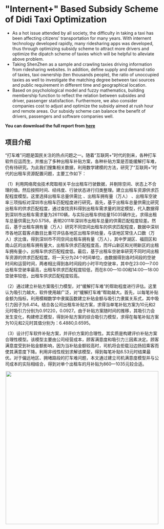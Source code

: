 # "Internent+" Based Subsidy Scheme of Didi Taxi Optimization
- As a hot issue attended by all society, the difficulty in taking a taxi has been affecting citizens' transportation for many years. With internent technology developed rapidly, many ridesharing apps was developed, thus through optimizing subsidy scheme to attract more drivers and optimize the dipatch scheme of taxies which will be helpful to alleviate above problem.
- Taking ShenZhen as a sample and crawling taxies driving information from ridesharing websites. In addition, define supply and demand ratio of taxies, taxi ownership (ten thousands people), the ratio of unoccupied taxies as well to investigate the matching degree between taxi sources and public requirement in different time and geographical location.
- Based on psycholological model and fuzzy mathematics, building membership function to reflect the relation between subsides and driver, passenger statisfaction. Furthermore, we also consider companies cost to adjust and optimize the subsidy aimed at rush hour and remote areas. Our subsidy scheme can balance the benefit of drivers, passengers and software companies well.

**You can dowmload the full report from [here](https://github.com/PrideLee/The-subsidy-scheme-of-DiDi/blob/master/%E5%9F%BA%E4%BA%8E%E2%80%9C%E4%BA%92%E8%81%94%E7%BD%91%2B%E2%80%9D%E7%9A%84%E5%87%BA%E7%A7%9F%E8%BD%A6%E8%A1%A5%E8%B4%B4%E6%96%B9%E6%A1%88%E4%BC%98%E5%8C%96%E7%A0%94%E7%A9%B6.pdf)**

## 项目介绍

“打车难”问题是国民关注的热点问题之一。随着“互联网+”时代的到来，各种打车软件应运而生，并推出了多种出租车补贴方案，各种补贴方案是否能缓解打车难，仍有待研究。为此我们搜集相关数据，利用数学建模的方法，研究了“互联网+”时代的出租车资源配置问题，主要工作如下： 

（1）利用网络爬虫技术爬取相关平台出租车行驶数据，并剔除空间、状态上不合理的值。然后按照时间、经纬度、行驶状态进行归类整理。建立出租车资源供求匹配程度模型。这里选择出租车总量供需比 、出租车拥有量（万人） 、出租车空驶率三项指标对深圳市出租车匹配程度进行研究。首先，基于出租车总量供需比研究出租车的供求匹配程度，通过查找资料得到出租车需求量的测定模型，代入数据得到深圳市出租车需求量为26110辆，与实际出租车供给量15035辆作比，求得出租车总量供需比为0.5758，表明2011年深圳市出租车总量的供需匹配程度较差。然后，基于出租车拥有量（万人）研究不同空间出租车的供求匹配程度，数据中深圳市各地区载客点数目比重可评估各地区出租车供给量，与该地区常住人口数（万人）求比值，得到深圳市不同空间出租车拥有量（万人），其中罗湖区、福田区和南山区的出租车拥有量大，出租车供求匹配程度高，而坪山新区和光明新区的出租车拥有量小，出租车供求匹配程度低。最后，基于出租车空驶率研究不同时间出租车资源的供求匹配程度。将一天分为24个时间单位，由数据得到各时间段的空驶时间和运营时间，两者相比得到各时间段的小时平均空驶率，其中在23:00—7:00出租车空驶率最高，出租车供求匹配程度较低，而在8:00—10:00和14:00—18:00空驶率较低，出租车供求匹配程度较高。 

（2）通过建立补贴方案吸引力模型，对“缓解打车难”的帮助程度进行评估。这里认为吸引力越大，软件使用越广泛，对“缓解打车难”帮助越大。首先，以每笔补贴金额为指标，利用模糊数学中隶属函数建立补贴金额与吸引力隶属关系式，其中吸引力因子为6.414。结合各公司出租车补贴方案，求得当单笔补贴方案为10元和2元时吸引力分别为0.91220，0.0927。由于补贴方案随时间的推移，其吸引力会发生变化，构建修正模型，得到补贴方案的综合吸引力模型，求得在每笔补贴方案为10元和2元时其值分别为：6.4880,0.6595。 

（3）设计打车软件补贴方案，并评价方案的合理性。其实质是构建评价补贴方案合理性模型。该模型主要由公司经营成本，顾客满意度和吸引力三因素决定。顾客满意度受到补贴金额影响，因为当补贴金额较高时，司机将会拒载沿边扬招乘客而使其满意度下降。利用非线性规划求解该模型，得到每笔补贴6.53元时结果最优。对于偏远地区、拥堵路段的打车难问题，本文通过建立司机满意度模型并与公司成本的实际相结合，得到对单个出租车的月补贴为860—1035元较合适。  


<div align=center><img width="500" height="500" src="https://github.com/PrideLee/The-subsidy-scheme-of-DiDi/blob/master/taxi_distribution.png"/></div>
